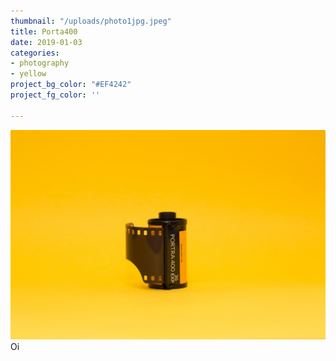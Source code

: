 ```yaml
---
thumbnail: "/uploads/photo1jpg.jpeg"
title: Porta400
date: 2019-01-03
categories:
- photography
- yellow
project_bg_color: "#EF4242"
project_fg_color: ''

---
```

![](/uploads/markus-spiske-516263-unsplash.jpg)Oi